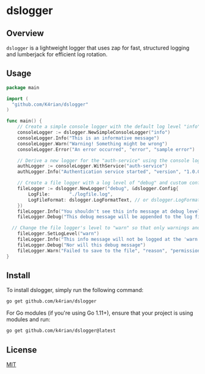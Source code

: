# dslogger

## Overview
`dslogger` is a lightweight logger that uses zap for fast, structured logging and lumberjack for efficient log rotation.

## Usage
```go
package main

import (
  "github.com/K4rian/dslogger"
)

func main() {
	// Create a simple console logger with the default log level "info".
	consoleLogger := dslogger.NewSimpleConsoleLogger("info")
	consoleLogger.Info("This is an informative message")
	consoleLogger.Warn("Warning! Something might be wrong")
	consoleLogger.Error("An error occurred", "error", "sample error")

	// Derive a new logger for the "auth-service" using the console logger.
	authLogger := consoleLogger.WithService("auth-service")
	authLogger.Info("Authentication service started", "version", "1.0.0")

	// Create a file logger with a log level of "debug" and custom configuration.
	fileLogger := dslogger.NewLogger("debug", &dslogger.Config{
		LogFile:       "./logfile.log",
		LogFileFormat: dslogger.LogFormatText, // or dslogger.LogFormatJSON
	})
	fileLogger.Info("You shouldn't see this info message at debug level")
	fileLogger.Debug("This debug message will be appended to the log file!")

  // Change the file logger's level to "warn" so that only warnings and errors are logged.
	fileLogger.SetLogLevel("warn")
	fileLogger.Info("This info message will not be logged at the 'warn' level")
	fileLogger.Debug("Nor will this debug message")
	fileLogger.Warn("Failed to save to the file", "reason", "permission denied")
}
```

## Install
To install dslogger, simply run the following command:
```bash
go get github.com/k4rian/dslogger
```

For Go modules (if you're using Go 1.11+), ensure that your project is using modules and run:
```bash
go get github.com/k4rian/dslogger@latest
```

## License
[MIT][1]

[1]: https://github.com/K4rian/dslogger/blob/main/LICENSE
